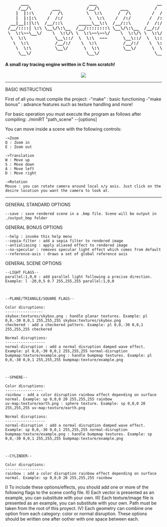 <pre style="font-weight:bolder">
      ___                       ___                       ___                 
     /__/\        ___          /__/\        ___          /  /\          ___   
    |  |::\      /  /\         \  \:\      /  /\        /  /::\        /  /\  
    |  |:|:\    /  /:/          \  \:\    /  /:/       /  /:/\:\      /  /:/  
  __|__|:|\:\  /__/::\      _____\__\:\  /__/::\      /  /:/~/:/     /  /:/   
 /__/::::| \:\ \__\/\:\__  /__/::::::::\ \__\/\:\__  /__/:/ /:/___  /  /::\   
 \  \:\~~\__\/    \  \:\/\ \  \:\~~\~~\/    \  \:\/\ \  \:\/:::::/ /__/:/\:\  
  \  \:\           \__\::/  \  \:\  ~~~      \__\::/  \  \::/~~~~  \__\/  \:\ 
   \  \:\          /__/:/    \  \:\          /__/:/    \  \:\           \  \:\
    \  \:\         \__\/      \  \:\         \__\/      \  \:\           \__\/
     \__\/                     \__\/                     \__\/               
</pre>

#### A small ray tracing engine written in C from scratch!

<p align="center">
	<img src="https://raw.githubusercontent.com/vdedios/miniRT/master/rendered_images/spalding.png">
</p>

--- 

BASIC INSTRUCTIONS

First of all you must compile the project:
	-"make" : basic functioning
    -"make bonus" : advance features such as texture handling and more!

For basic operation you must execute the program as follows after compiling:
    ./miniRT "path_scene" --[options]

You can move inside a scene with the following controls:

	->Zoom
	Q : Zoom in
	E : Zoom out

	->Translation
	W : Move up
	S : Move down
	A : Move left
	D : Move right

	->Rotation
	Mouse : you can rotate camera around local x/y axis. Just click on the desire location you want the camera to look at.

-----------------------------------------------------

GENERAL STANDARD OPTIONS

    --save : save rendered scene in a .bmp file. Scene will be output in ./output_bmp folder



GENERAL BONUS OPTIONS

    --help : invoke this help menu
    --sepia-filter : add a sepia filter to rendered image 
    --antialiasing : apply aliased effect to rendered image
    --no-specular : removes specular light effect which comes from default
    --reference-axis : draws a set of global reference axis


GENERAL SCENE OPTIONS


    --LIGHT FLAGS--
    parallel:1,0,0 : add parallel light following a precise direction. Example: l -20,0,5 0.7 255,255,255 parallel:1,0,0



    --PLANE/TRIANGLE/SQUARE FLAGS--

    Color disruptions:
    -----------------
    skybox:textures/skybox.png : handle planar textures. Example: pl 0,0,-30 0,0,1 255,255,255 skybox:textures/skybox.png
    checkered : add a checkered pattern. Example: pl 0,0,-30 0,0,1 255,255,255 checkered

    Normal disruptions:
    ------------------
    normal-disruption : add a normal disruption damped wave effect. Example: pl 0,0,-30 0,0,1 255,255,255 normal-disruption
    bumpmap:texture/example.png : handle bumpmap textures. Example: pl 0,0,-30 0,0,1 255,255,255 bumpmap:texture/example.png



    --SPHERE--

    Color disruptions:
    -----------------
    rainbow : add a color disruption rainbow effect depending on surface normal. Example: sp 0,0,0 20 255,255,255 rainbow
    uv-map:texture/earth.png : sphere texture. Example: sp 0,0,0 20 255,255,255 uv-map:texture/earth.png

    Normal disruptions:
    ------------------
    normal-disruption : add a normal disruption damped wave effect. Example: sp 0,0,-30 0,0,1 255,255,255 normal-disruption
    bumpmap:texture/example.png : handle bumpmap textures. Example: sp 0,0,-30 0,0,1 255,255,255 bumpmap:texture/example.png



    --CYLINDER--

    Color disruptions:
    -----------------
    rainbow : add a color disruption rainbow effect depending on surface normal. Example: sp 0,0,0 20 255,255,255 rainbow


I) To include these options/effects, you should add one or more of the following flags to the scene config file.
II) Each vector is presented as an example, you can substitute with your own.
III) Each texture/image file is presented as an example, you can substitute with your own. Path must be taken from the root of this proyect.
IV) Each geometry can combine one option from each category: color or normal disruption. These options should be written one after oother with one space between each.
